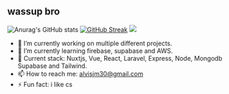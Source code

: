 ## wassup bro
![Anurag's GitHub stats](https://github-readme-stats.vercel.app/api?username=alvisjohnmark&theme=tokyonight&show_icons=true)
[![GitHub Streak](https://github-readme-streak-stats.herokuapp.com?user=alvisjohnmark&theme=tokyonight)](https://git.io/streak-stats)
![](https://komarev.com/ghpvc/?username=alvisjohnmark&color=green)


- 🔭 I’m currently working on multiple different projects.
- 🌱 I’m currently learning firebase, supabase and AWS.
- 💬 Current stack: Nuxtjs, Vue, React, Laravel, Express, Node, Mongodb Supabase and Tailwind.
- 📫 How to reach me: alvisjm30@gmail.com
- ⚡ Fun fact: i like cs

